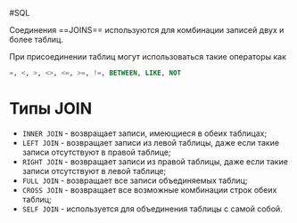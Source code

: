 #SQL

Соединения ==JOINS== используются для комбинации записей двух и более таблиц.

При присоединении таблиц могут использоваться такие операторы как 
```SQL
=, <, >, <>, <=, >=, !=, BETWEEN, LIKE, NOT
```

# Типы JOIN
 - `INNER JOIN` - возвращает записи, имеющиеся в обеих таблицах;
 - `LEFT JOIN` - возвращает записи из левой таблицы, даже если такие записи отсутствуют в правой таблице;
 - `RIGHT JOIN` - возвращает записи из правой таблицы, даже если такие записи отсутствуют в левой таблице;
 - `FULL JOIN` - возвращает все записи объединяемых таблиц;
 - `CROSS JOIN` - возвращает все возможные комбинации строк обеих таблиц;
 - `SELF JOIN` - используется для объединения таблицы с самой собой.
